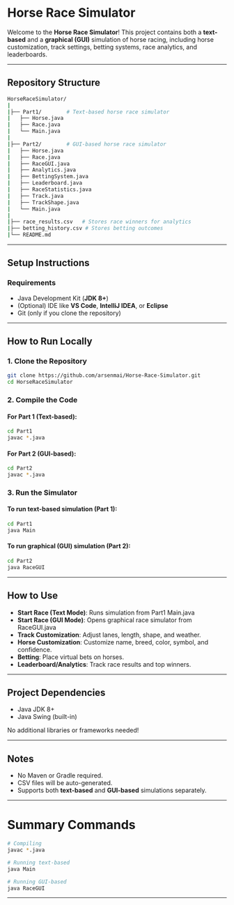 # Horse Race Simulator

Welcome to the **Horse Race Simulator**! This project contains both a **text-based** and a **graphical (GUI)** simulation of horse racing, including horse customization, track settings, betting systems, race analytics, and leaderboards.

---

##  Repository Structure

```bash
HorseRaceSimulator/
|
|├── Part1/        # Text-based horse race simulator
|   ├── Horse.java
|   ├── Race.java
|   └── Main.java
|
|├── Part2/        # GUI-based horse race simulator
|   ├── Horse.java
|   ├── Race.java
|   ├── RaceGUI.java
|   ├── Analytics.java
|   ├── BettingSystem.java
|   ├── Leaderboard.java
|   ├── RaceStatistics.java
|   ├── Track.java
|   ├── TrackShape.java
|   └── Main.java
|
|├── race_results.csv   # Stores race winners for analytics
|├── betting_history.csv # Stores betting outcomes
|└── README.md
```

---

##  Setup Instructions

### Requirements
- Java Development Kit (**JDK 8+**)
- (Optional) IDE like **VS Code**, **IntelliJ IDEA**, or **Eclipse**
- Git (only if you clone the repository)

---

##  How to Run Locally

### 1. Clone the Repository

```bash
git clone https://github.com/arsenmai/Horse-Race-Simulator.git
cd HorseRaceSimulator
```

### 2. Compile the Code

#### For Part 1 (Text-based):

```bash
cd Part1
javac *.java
```

#### For Part 2 (GUI-based):

```bash
cd Part2
javac *.java
```

### 3. Run the Simulator

#### To run **text-based simulation** (Part 1):

```bash
cd Part1
java Main
```

#### To run **graphical (GUI) simulation** (Part 2):

```bash
cd Part2
java RaceGUI
```

---

## How to Use

- **Start Race (Text Mode)**: Runs simulation from Part1 Main.java
- **Start Race (GUI Mode)**: Opens graphical race simulator from RaceGUI.java
- **Track Customization**: Adjust lanes, length, shape, and weather.
- **Horse Customization**: Customize name, breed, color, symbol, and confidence.
- **Betting**: Place virtual bets on horses.
- **Leaderboard/Analytics**: Track race results and top winners.

---

## Project Dependencies

- Java JDK 8+
- Java Swing (built-in)

No additional libraries or frameworks needed!

---

## Notes

- No Maven or Gradle required.
- CSV files will be auto-generated.
- Supports both **text-based** and **GUI-based** simulations separately.

---

# Summary Commands

```bash
# Compiling
javac *.java

# Running text-based
java Main

# Running GUI-based
java RaceGUI
```

---

